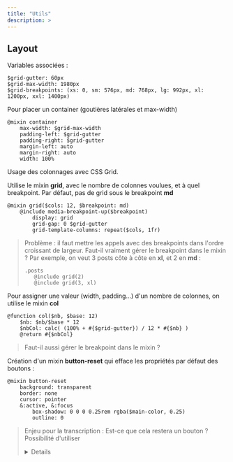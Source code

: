 ```yaml
---
title: "Utils"
description: >
---
```


## Layout

Variables associées : 

```
$grid-gutter: 60px
$grid-max-width: 1980px
$grid-breakpoints: (xs: 0, sm: 576px, md: 768px, lg: 992px, xl: 1200px, xxl: 1400px)
```

Pour placer un container (goutières latérales et max-width)

```
@mixin container
    max-width: $grid-max-width
    padding-left: $grid-gutter
    padding-right: $grid-gutter
    margin-left: auto
    margin-right: auto
    width: 100%
```


Usage des colonnages avec CSS Grid.

Utilise le mixin **grid**, avec le nombre de colonnes voulues, et à quel breakpoint. Par défaut, pas de grid sous le breakpoint **md**

```
@mixin grid($cols: 12, $breakpoint: md)
    @include media-breakpoint-up($breakpoint)
        display: grid
        grid-gap: 0 $grid-gutter
        grid-template-columns: repeat($cols, 1fr)
```

> Problème : il faut mettre les appels avec des breakpoints dans l'ordre croissant de largeur. 
> Faut-il vraiment gérer le breakpoint dans le mixin ?
> Par exemple, on veut 3 posts côte à côte en **xl**, et 2 en **md** :
> ```
> .posts
>    @include grid(2)
>    @include grid(3, xl)
> ```


Pour assigner une valeur (width, padding...) d'un nombre de colonnes, on utilise le mixin **col**

```
@function col($nb, $base: 12)
    $nb: $nb/$base * 12
    $nbCol: calc( (100% + #{$grid-gutter}) / 12 * #{$nb} )
    @return #{$nbCol}
```

> Faut-il aussi gérer le breakpoint dans le mixin ?

Création d'un mixin **button-reset** qui efface les propriétés par défaut des boutons :

```
@mixin button-reset
    background: transparent
    border: none
    cursor: pointer
    &:active, &:focus
        box-shadow: 0 0 0 0.25rem rgba($main-color, 0.25)
        outline: 0
```

> Enjeu pour la transcription : Est-ce que cela restera un bouton ? Possibilité d'utiliser **<details>** pour le collapse.